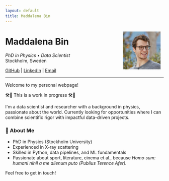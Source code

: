 ```yaml
---
layout: default
title: Maddalena Bin
---
```

<img src="/images/profile.jpg" alt="Profile photo" style="width:120px; float:right; margin: 10px;" />

# Maddalena Bin

_PhD in Physics • Data Scientist_  
Stockholm, Sweden

[GitHub](https://github.com/maddalenabin) | [LinkedIn](https://linkedin.com/in/maddalena-bin) | [Email](mailto:maddalenabin@gmail.com)

<!-- This is a comment -->
<!--![Profile photo](/images/profile.jpeg){: style="max-width: 200px; border-radius: 50%;" }-->

---

Welcome to my personal webpage!

🛠️🚧 This is a work in progress 🛠️🚧

I'm a data scientist and researcher with a background in physics, passionate about the world.
Currently looking for opportunities where I can combine scientific rigor with impactful data-driven projects.

### 🔬 About Me

- PhD in Physics (Stockholm University)
- Experienced in X-ray scattering 
- Skilled in Python, data pipelines, and ML fundamentals
- Passionate about sport, literature, cinema et al., because _Homo sum: humani nihil a me alienum puto (Publius Terence Afer)._

Feel free to get in touch!
